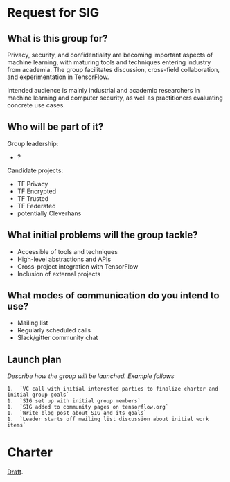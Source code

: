 # Request for SIG

## What is this group for?

Privacy, security, and confidentiality are becoming important aspects of machine learning, with maturing tools and techniques entering industry from academia. The group facilitates discussion, cross-field collaboration, and experimentation in TensorFlow.

Intended audience is mainly industrial and academic researchers in machine learning and computer security, as well as practitioners evaluating concrete use cases.

## Who will be part of it?

Group leadership:
- ?

Candidate projects:
- TF Privacy
- TF Encrypted
- TF Trusted
- TF Federated
- potentially Cleverhans

## What initial problems will the group tackle?

- Accessible of tools and techniques
- High-level abstractions and APIs
- Cross-project integration with TensorFlow
- Inclusion of external projects

## What modes of communication do you intend to use?

- Mailing list
- Regularly scheduled calls
- Slack/gitter community chat

## Launch plan

*Describe how the group will be launched. Example follows*
```
1.  `VC call with initial interested parties to finalize charter and initial group goals`
1.  `SIG set up with initial group members`
1.  `SIG added to community pages on tensorflow.org`
1.  `Write blog post about SIG and its goals`
1.  `Leader starts off mailing list discussion about initial work items`
```

# Charter

[Draft]().
